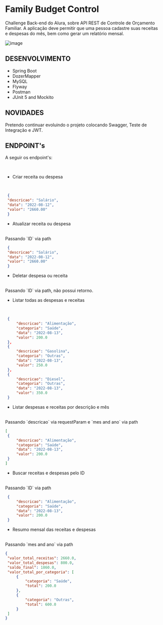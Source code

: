 # Family Budget Control
Challenge Back-end do Alura, sobre API REST de Controle de Orçamento Familiar.
A aplicação deve permitir que uma pessoa cadastre suas receitas e despesas do mês, bem como gerar um relatório mensal.

![image](https://user-images.githubusercontent.com/101612046/184511808-8b5c0290-5f8e-4ddf-89bf-564dca910a63.png)

</hr>

## DESENVOLVIMENTO

* Spring Boot
* DozerMapper
* MySQL
* Flyway
* Postman
* JUnit 5 and Mockito

## NOVIDADES
Pretendo continuar evoluindo o projeto colocando Swagger, Teste de Integração e JWT.

## ENDPOINT's

A seguir os endpoint's:

</br>

- Criar receita ou despesa
</br>

   ```json
    {
    "descricao": "Salário",
    "data": "2022-08-12",
    "valor": "2660.00"
    }
   ```
</hr>

- Atualizar receita ou despesa
</br>
Passando `ID` via path 
</br>

   ```json
    {
    "descricao": "Salário",
    "data": "2022-08-12",
    "valor": "2660.00"
    }
   ```
</hr>

- Deletar despesa ou receita
</br>
Passando `ID` via path, não possui retorno.
</br>

</hr>

- Listar todas as despesas e receitas
</br>

   ```json
    {
        "descricao": "Alimentação",
        "categoria": "Saúde",
        "data": "2022-08-13",
        "valor": 200.0
    },
    {
        "descricao": "Gasolina",
        "categoria": "Outras",
        "data": "2022-08-13",
        "valor": 250.0
    },
    {
        "descricao": "Diesel",
        "categoria": "Outras",
        "data": "2022-08-13",
        "valor": 350.0
    }
   ```
</hr>

- Listar despesas e receitas por descrição e mês
</br>
Passando `descricao` via requestParam e `mes and ano` via path
</br>

   ```json
[
    {
        "descricao": "Alimentação",
        "categoria": "Saúde",
        "data": "2022-08-13",
        "valor": 200.0
    }
]
   ```
</hr>

- Buscar receitas e despesas pelo ID
</br>
Passando `ID` via path 
</br>

   ```json
    {
        "descricao": "Alimentação",
        "categoria": "Saúde",
        "data": "2022-08-13",
        "valor": 200.0
    }
   ```
</hr>

- Resumo mensal das receitas e despesas
</br>
Passando `mes and ano` via path
</br>

   ```json
{
    "valor_total_receitas": 2660.0,
    "valor_total_despesas": 800.0,
    "saldo_final": 1860.0,
    "valor_total_por_categoria": [
        {
            "categoria": "Saúde",
            "total": 200.0
        },
        {
            "categoria": "Outras",
            "total": 600.0
        }
    ]
}
   ```
</br>
